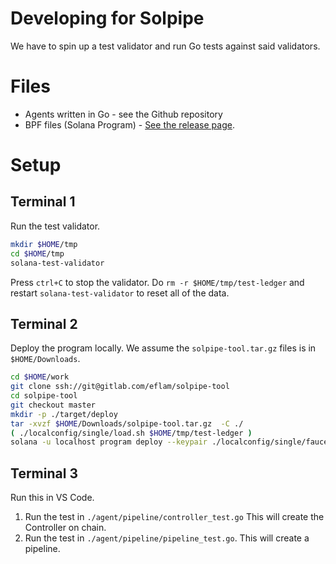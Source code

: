 # Developing for Solpipe

We have to spin up a test validator and run Go tests against said validators.


# Files

* Agents written in Go - see the Github repository
* BPF files (Solana Program) - [See the release page](https://github.com/solpipe/solpipe-tool/releases).

# Setup


## Terminal 1

Run the test validator.

```bash
mkdir $HOME/tmp
cd $HOME/tmp
solana-test-validator
```

Press `ctrl+C` to stop the validator.  Do `rm -r $HOME/tmp/test-ledger` and restart `solana-test-validator` to reset all of the data.

## Terminal 2

Deploy the program locally.  We assume the `solpipe-tool.tar.gz` files is in `$HOME/Downloads`.

```bash
cd $HOME/work
git clone ssh://git@gitlab.com/eflam/solpipe-tool
cd solpipe-tool
git checkout master
mkdir -p ./target/deploy
tar -xvzf $HOME/Downloads/solpipe-tool.tar.gz  -C ./
( ./localconfig/single/load.sh $HOME/tmp/test-ledger )
solana -u localhost program deploy --keypair ./localconfig/single/faucet.json ./target/deploy/solmate_cba.so --program-id ./target/deploy/solmate_cba-keypair.json
```

## Terminal 3

Run this in VS Code.

1. Run the test in `./agent/pipeline/controller_test.go`   This will create the Controller on chain.
1. Run the test in `./agent/pipeline/pipeline_test.go`.  This will create a pipeline.
